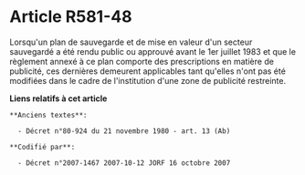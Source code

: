 # Article R581-48

Lorsqu'un plan de sauvegarde et de mise en valeur d'un secteur sauvegardé a été rendu public ou approuvé avant le 1er juillet
1983 et que le règlement annexé à ce plan comporte des prescriptions en matière de publicité, ces dernières demeurent
applicables tant qu'elles n'ont pas été modifiées dans le cadre de l'institution d'une zone de publicité restreinte.

**Liens relatifs à cet article**

	**Anciens textes**:

	  - Décret n°80-924 du 21 novembre 1980 - art. 13 (Ab)

	**Codifié par**:

	  - Décret n°2007-1467 2007-10-12 JORF 16 octobre 2007
